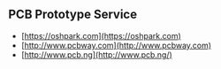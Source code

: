 ## PCB Prototype Service
* [https://oshpark.com](https://oshpark.com)
* [http://www.pcbway.com](http://www.pcbway.com)
* [http://www.pcb.ng](http://www.pcb.ng/)